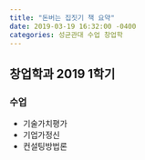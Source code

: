 ```yaml
---
title: "돈버는 집짓기 책 요약"
date: 2019-03-19 16:32:00 -0400
categories: 성균관대 수업 창업학
---
```



## 창업학과 2019 1학기

### 수업
  - 기술가치평가
  - 기업가정신
  - 컨설팅방법론